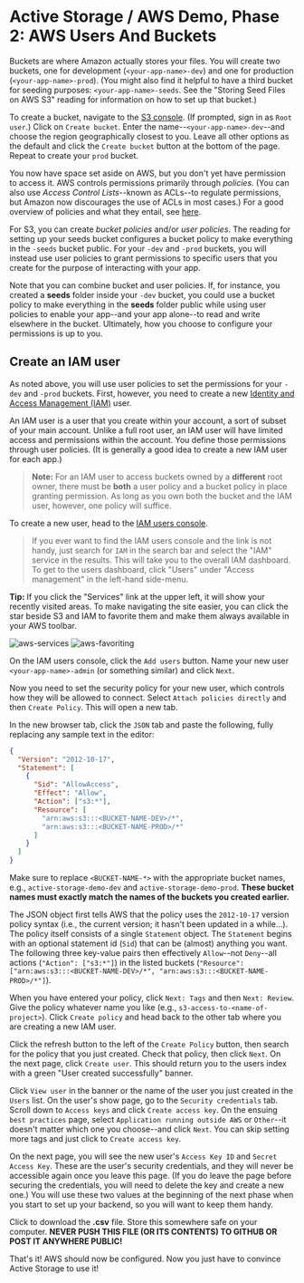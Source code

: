 # Active Storage / AWS Demo, Phase 2: AWS Users And Buckets

Buckets are where Amazon actually stores your files. You will create two
buckets, one for development (`<your-app-name>-dev`) and one for production
(`<your-app-name>-prod`). (You might also find it helpful to have a third bucket
for seeding purposes: `<your-app-name>-seeds`. See the "Storing Seed Files on
AWS S3" reading for information on how to set up that bucket.)

To create a bucket, navigate to the [S3 console]. (If prompted, sign in as `Root
user`.) Click on `Create bucket`. Enter the name--`<your-app-name>-dev`--and
choose the region geographically closest to you. Leave all other options as the
default and click the `Create bucket` button at the bottom of the page. Repeat
to create your `prod` bucket.

You now have space set aside on AWS, but you don't yet have permission to access
it. AWS controls permissions primarily through _policies_. (You can also use
_Access Control Lists_--known as ACLs--to regulate permissions, but Amazon now
discourages the use of ACLs in most cases.) For a good overview of policies and
what they entail, see [here][policies].

For S3, you can create _bucket policies_ and/or _user policies_. The reading for
setting up your seeds bucket configures a bucket policy to make everything in
the `-seeds` bucket public. For your `-dev` and `-prod` buckets, you will
instead use user policies to grant permissions to specific users that you create
for the purpose of interacting with your app.

Note that you can combine bucket and user policies. If, for instance, you
created a __seeds__ folder inside your `-dev` bucket, you could use a bucket
policy to make everything in the __seeds__ folder public while using user
policies to enable your app--and your app alone--to read and write elsewhere in
the bucket. Ultimately, how you choose to configure your permissions is up to
you.

## Create an IAM user

As noted above, you will use user policies to set the permissions for your
`-dev` and `-prod` buckets. First, however, you need to create a new [Identity
and Access Management (IAM)][IAM] user.

An IAM user is a user that you create within your account, a sort of subset of
your main account. Unlike a full root user, an IAM user will have limited access
and permissions within the account. You define those permissions through user
policies. (It is generally a good idea to create a new IAM user for each app.)

> **Note:** For an IAM user to access buckets owned by a **different** root
> owner, there must be **both** a user policy and a bucket policy in place
> granting permission. As long as you own both the bucket and the IAM user,
> however, one policy will suffice.

To create a new user, head to the [IAM users console][iam-users].

> If you ever want to find the IAM users console and the link is not handy, just
> search for `IAM` in the search bar and select the "IAM" service in the
> results. This will take you to the overall IAM dashboard. To get to the users
> dashboard, click "Users" under "Access management" in the left-hand side-menu.

**Tip:** If you click the "Services" link at the upper left, it will show your
recently visited areas. To make navigating the site easier, you can click the
star beside S3 and IAM to favorite them and make them always available in your
AWS toolbar.

![aws-services]
![aws-favoriting]

On the IAM users console, click the `Add users` button. Name your new user
`<your-app-name>-admin` (or something similar) and click `Next`.

Now you need to set the security policy for your new user, which controls how
they will be allowed to connect. Select `Attach policies directly` and then
`Create Policy`. This will open a new tab.

In the new browser tab, click the `JSON` tab and paste the following, fully
replacing any sample text in the editor:

```json
{
  "Version": "2012-10-17",
  "Statement": [
    {
      "Sid": "AllowAccess",
      "Effect": "Allow",
      "Action": ["s3:*"],
      "Resource": [
        "arn:aws:s3:::<BUCKET-NAME-DEV>/*",
        "arn:aws:s3:::<BUCKET-NAME-PROD>/*"
      ]
    }
  ]
}
```

Make sure to replace `<BUCKET-NAME-*>` with the appropriate bucket names, e.g.,
`active-storage-demo-dev` and `active-storage-demo-prod`. **These bucket names
must exactly match the names of the buckets you created earlier.**

The JSON object first tells AWS that the policy uses the `2012-10-17` version
policy syntax (i.e., the current version; it hasn't been updated in a while...).
The policy itself consists of a single `Statement` object. The `Statement`
begins with an optional statement id (`Sid`) that can be (almost) anything you
want. The following three key-value pairs then effectively `Allow`--not
`Deny`--all actions (`"Action": ["s3:*"]`) in the listed buckets (`"Resource":
["arn:aws:s3:::<BUCKET-NAME-DEV>/*", "arn:aws:s3:::<BUCKET-NAME-PROD>/*"]`).

When you have entered your policy, click `Next: Tags` and then `Next: Review`.
Give the policy whatever name you like (e.g., `s3-access-to-<name-of-project>`).
Click `Create policy` and head back to the other tab where you are creating a
new IAM user.

Click the refresh button to the left of the `Create Policy` button, then search
for the policy that you just created. Check that policy, then click `Next`. On
the next page, click `Create user`. This should return you to the users index
with a green "User created successfully" banner.

Click `View user` in the banner or the name of the user you just created in the
`Users` list. On the user's show page, go to the `Security credentials` tab.
Scroll down to `Access keys` and click `Create access key`. On the ensuing `best
practices` page, select `Application running outside AWS` or `Other`--it doesn't
matter which one you choose--and click `Next`. You can skip setting more tags
and just click to `Create access key`.

On the next page, you will see the new user's `Access Key ID` and `Secret Access
Key`. These are the user's security credentials, and they will never be
accessible again once you leave this page. (If you do leave the page before
securing the credentials, you will need to delete the key and create a new one.)
You will use these two values at the beginning of the next phase when you start
to set up your backend, so you will want to keep them handy.

Click to download the __.csv__ file. Store this somewhere safe on your computer.
**NEVER PUSH THIS FILE (OR ITS CONTENTS) TO GITHUB OR POST IT ANYWHERE PUBLIC!**

That's it! AWS should now be configured. Now you just have to convince Active
Storage to use it!

[policies]: https://docs.aws.amazon.com/AmazonS3/latest/userguide/access-policy-language-overview.html
[S3 console]: https://s3.console.aws.amazon.com/s3/home?region=us-east-1
[IAM]: https://docs.aws.amazon.com/IAM/latest/UserGuide/introduction.html
[iam-users]: https://console.aws.amazon.com/iam/home?#/users
[aws-services]: https://appacademy-open-assets.s3.us-west-1.amazonaws.com/Modular-Curriculum/content/week-16/aws-services.png
[aws-favoriting]: https://appacademy-open-assets.s3.us-west-1.amazonaws.com/Modular-Curriculum/content/week-16/aws-favoriting.png